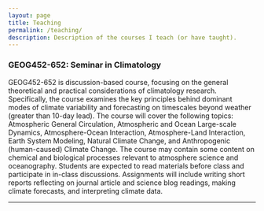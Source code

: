 ```yaml
---
layout: page
title: Teaching
permalink: /teaching/
description: Description of the courses I teach (or have taught).
---
```


### GEOG452-652: Seminar in Climatology

GEOG452-652 is discussion-based course, focusing on the general theoretical and practical considerations of climatology research. Specifically, the course examines the key principles behind dominant modes of climate variability and forecasting on timescales beyond weather (greater than 10-day lead). The course will cover the following topics: Atmospheric General Circulation, Atmospheric and Ocean Large-scale Dynamics, Atmosphere-Ocean Interaction, Atmosphere-Land Interaction, Earth System Modeling, Natural Climate Change, and Anthropogenic (human-caused) Climate Change. The course may contain some content on chemical and biological processes relevant to atmosphere science and oceanography. Students are expected to read materials before class and participate in in-class discussions. Assignments will include writing short reports reflecting on journal article and science blog readings, making climate forecasts, and interpreting climate data. 

---

<div class="img_row">
    <img class="col three left" src="{{ site.baseurl }}/assets/img/hudson_fall.jpg" alt="" title="fall in NY"/>
</div>


